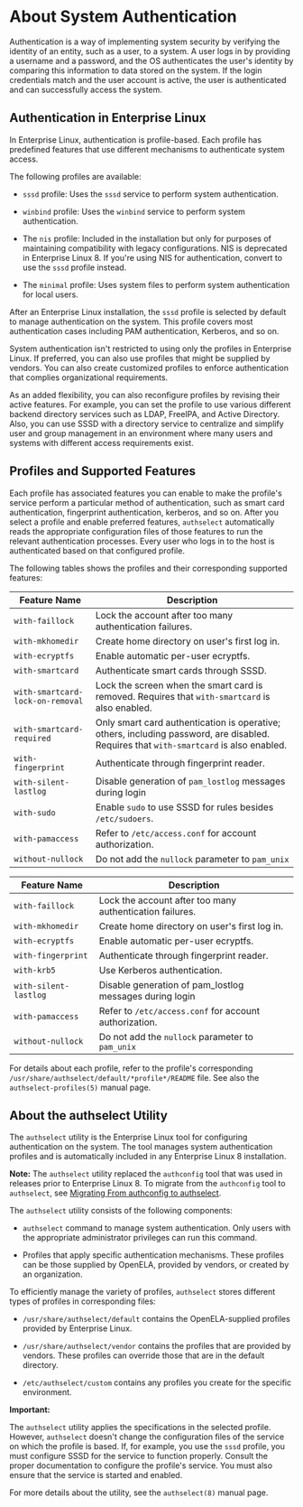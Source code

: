 <!--
SPDX-FileCopyrightText: 2023,2024 Oracle and/or its affiliates.
SPDX-License-Identifier: CC-BY-SA-4.0
-->

# About System Authentication

Authentication is a way of implementing system security by verifying the identity of an entity, such as a user, to a system. A user logs in by providing a username and a password, and the OS authenticates the user's identity by comparing this information to data stored on the system. If the login credentials match and the user account is active, the user is authenticated and can successfully access the system.

## Authentication in Enterprise Linux

In Enterprise Linux, authentication is profile-based. Each profile has predefined features that use different mechanisms to authenticate system access.

The following profiles are available:

- `sssd` profile: Uses the `sssd` service to perform system authentication.

- `winbind` profile: Uses the `winbind` service to perform system authentication.

- The `nis` profile: Included in the installation but only for purposes of maintaining compatibility with legacy configurations. NIS is deprecated in Enterprise Linux 8. If you're using NIS for authentication, convert to use the `sssd` profile instead.

- The `minimal` profile: Uses system files to perform system authentication for local users.

After an Enterprise Linux installation, the `sssd` profile is selected by default to manage authentication on the system. This profile covers most authentication cases including PAM authentication, Kerberos, and so on.

System authentication isn't restricted to using only the profiles in Enterprise Linux. If preferred, you can also use profiles that might be supplied by vendors. You can also create customized profiles to enforce authentication that complies organizational requirements.

As an added flexibility, you can also reconfigure profiles by revising their active features. For example, you can set the profile to use various different backend directory services such as LDAP, FreeIPA, and Active Directory. Also, you can use SSSD with a directory service to centralize and simplify user and group management in an environment where many users and systems with different access requirements exist.

## Profiles and Supported Features

Each profile has associated features you can enable to make the profile's service perform a particular method of authentication, such as smart card authentication, fingerprint authentication, kerberos, and so on. After you select a profile and enable preferred features, `authselect` automatically reads the appropriate configuration files of those features to run the relevant authentication processes. Every user who logs in to the host is authenticated based on that configured profile.

The following tables shows the profiles and their corresponding supported features:

| Feature Name                     | Description                                                                                                                                                            |
| -------------------------------- | ---------------------------------------------------------------------------------------------------------------------------------------------------------------------- |
| `with-faillock`                  | Lock the account after too many authentication failures.                                                                                               |
| `with-mkhomedir`                 | Create home directory on user's first log in.                                                                                                          |
| `with-ecryptfs`                  | Enable automatic per-user ecryptfs.                                                                                                                    |
| `with-smartcard`                 | Authenticate smart cards through SSSD.                                                                                                                 |
| `with-smartcard-lock-on-removal` | Lock the screen when the smart card is removed. Requires that `with-smartcard` is also enabled.                                        |
| `with-smartcard-required`        | Only smart card authentication is operative; others, including password, are disabled. Requires that `with-smartcard` is also enabled. |
| `with-fingerprint`               | Authenticate through fingerprint reader.                                                                                                               |
| `with-silent-lastlog`            | Disable generation of `pam_lostlog` messages during login                                                                                                              |
| `with-sudo`                      | Enable `sudo` to use SSSD for rules besides `/etc/sudoers`.                                                                                            |
| `with-pamaccess`                 | Refer to `/etc/access.conf` for account authorization.                                                                                                 |
| `without-nullock`                | Do not add the `nullock` parameter to `pam_unix`                                                                                                                       |

| Feature Name          | Description                                                                    |
| --------------------- | ------------------------------------------------------------------------------ |
| `with-faillock`       | Lock the account after too many authentication failures.       |
| `with-mkhomedir`      | Create home directory on user's first log in.                  |
| `with-ecryptfs`       | Enable automatic per-user ecryptfs.                            |
| `with-fingerprint`    | Authenticate through fingerprint reader.                       |
| `with-krb5`           | Use Kerberos authentication.                                   |
| `with-silent-lastlog` | Disable generation of pam\_lostlog messages during login |
| `with-pamaccess`      | Refer to `/etc/access.conf` for account authorization.         |
| `without-nullock`     | Do not add the `nullock` parameter to `pam_unix`                               |

For details about each profile, refer to the profile's corresponding `/usr/share/authselect/default/*profile*/README` file. See also the `authselect-profiles(5)` manual page.

## About the authselect Utility

The `authselect` utility is the Enterprise Linux tool for configuring authentication on the system. The tool manages system authentication profiles and is automatically included in any Enterprise Linux 8 installation.

**Note:** The `authselect` utility replaced the `authconfig` tool that was used in releases prior to Enterprise Linux 8. To migrate from the `authconfig` tool to `authselect`, see [Migrating From authconfig to authselect](userauth-MigratingFromauthconfigtoauthselect.md#).

The `authselect` utility consists of the following components:

- `authselect` command to manage system authentication. Only users with the appropriate administrator privileges can run this command.

- Profiles that apply specific authentication mechanisms. These profiles can be those supplied by OpenELA, provided by vendors, or created by an organization.

To efficiently manage the variety of profiles, `authselect` stores different types of profiles in corresponding files:

- `/usr/share/authselect/default` contains the OpenELA-supplied profiles provided by Enterprise Linux.

- `/usr/share/authselect/vendor` contains the profiles that are provided by vendors. These profiles can override those that are in the default directory.

- `/etc/authselect/custom` contains any profiles you create for the specific environment.

**Important:**

The `authselect` utility applies the specifications in the selected profile. However, `authselect` doesn't change the configuration files of the service on which the profile is based. If, for example, you use the `sssd` profile, you must configure SSSD for the service to function properly. Consult the proper documentation to configure the profile's service. You must also ensure that the service is started and enabled.

For more details about the utility, see the `authselect(8)` manual page.
